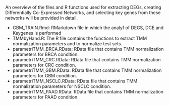 An overview of the files and R functions used for extracting DEGs, creating Differentially Co-Expressed Networks, and selecting key genes from these networks will be provided in detail.

- GBM_TRAIN.Rmd: RMarkdown file in which the analyf of DEGS, DCE and Keygenes is performed
- TMMbyHand.R: The R file contains the functions to extract TMM normalization parameters and to normalize test sets.
- parametriTMM_BRCA.RData: RData file that contains TMM  normalization parameters for BRCA condition.
- parametriTMM_CRC.RData: RData file that contains TMM  normalization parameters for CRC condition.
- parametriTMM_GBM.RData: RData file that contains TMM  normalization parameters for GBM condition.
- parametriTMM_NSCLC.RData: RData file that contains TMM  normalization parameters for NSCLC condition.
- parametriTMM_PAAD.RData: RData file that contains TMM  normalization parameters for PAAD condition.
  
